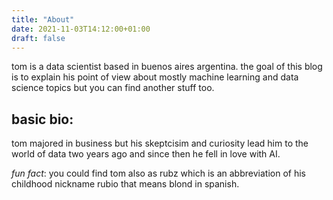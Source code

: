 ```yaml
---
title: "About"
date: 2021-11-03T14:12:00+01:00
draft: false
---
```



tom is a data scientist based in buenos aires argentina. the goal of this blog is to explain his point of view about mostly machine learning and data science topics but you can find another stuff too.

## basic bio:

tom majored in business but his skeptcisim and curiosity lead him to the world of data two years ago and since then he fell in love with AI.

*fun fact*: you could find tom also as rubz which is an abbreviation of his childhood nickname rubio that means blond in spanish.